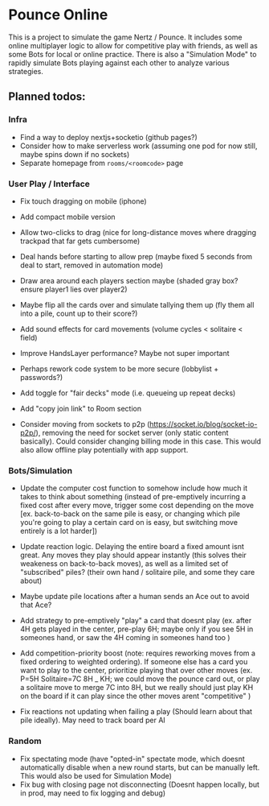 # Pounce Online

This is a project to simulate the game Nertz / Pounce. It includes some online multiplayer logic to allow for competitive play with friends, as well as some Bots for local or online practice. There is also a "Simulation Mode" to rapidly simulate Bots playing against each other to analyze various strategies.

## Planned todos:

### Infra

- Find a way to deploy nextjs+socketio (github pages?)
- Consider how to make serverless work (assuming one pod for now still, maybe spins down if no sockets)
- Separate homepage from `rooms/<roomcode>` page

### User Play / Interface

- Fix touch dragging on mobile (iphone)
- Add compact mobile version
- Allow two-clicks to drag (nice for long-distance moves where dragging trackpad that far gets cumbersome)
- Deal hands before starting to allow prep (maybe fixed 5 seconds from deal to start, removed in automation mode)
- Draw area around each players section maybe (shaded gray box? ensure player1 lies over player2)
- Maybe flip all the cards over and simulate tallying them up (fly them all into a pile, count up to their score?)
- Add sound effects for card movements (volume cycles < solitaire < field)
- Improve HandsLayer performance? Maybe not super important
- Perhaps rework code system to be more secure (lobbylist + passwords?)
- Add toggle for "fair decks" mode (i.e. queueing up repeat decks)
- Add "copy join link" to Room section

- Consider moving from sockets to p2p (https://socket.io/blog/socket-io-p2p/), removing the need for socket server (only static content basically). Could consider changing billing mode in this case. This would also allow offline play potentially with app support.

### Bots/Simulation

- Update the computer cost function to somehow include how much it takes to think about something (instead of pre-emptively incurring a fixed cost after every move, trigger some cost depending on the move [ex. back-to-back on the same pile is easy, or changing which pile you're going to play a certain card on is easy, but switching move entirely is a lot harder])

- Update reaction logic. Delaying the entire board a fixed amount isnt great. Any moves they play should appear instantly (this solves their weakeness on back-to-back moves), as well as a limited set of "subscribed" piles? (their own hand / solitaire pile, and some they care about)

- Maybe update pile locations after a human sends an Ace out to avoid that Ace?

- Add strategy to pre-emptively "play" a card that doesnt play (ex. after 4H gets played in the center, pre-play 6H; maybe only if you see 5H in someones hand, or saw the 4H coming in someones hand too )

- Add competition-priority boost (note: requires reworking moves from a fixed ordering to weighted ordering). If someone else has a card you want to play to the center, prioritize playing that over other moves (ex. P=5H Solitaire=7C 8H \_ KH; we could move the pounce card out, or play a solitaire move to merge 7C into 8H, but we really should just play KH on the board if it can play since the other moves arent "competitive" )

- Fix reactions not updating when failing a play (Should learn about that pile ideally). May need to track board per AI

### Random

- Fix spectating mode (have "opted-in" spectate mode, which doesnt automatically disable when a new round starts, but can be manually left. This would also be used for Simulation Mode)
- Fix bug with closing page not disconnecting (Doesnt happen locally, but in prod, may need to fix logging and debug)
